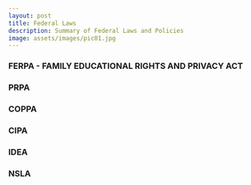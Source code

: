 ```yaml
---
layout: post
title: Federal Laws
description: Summary of Federal Laws and Policies
image: assets/images/pic01.jpg
---
```


### FERPA - FAMILY EDUCATIONAL RIGHTS AND PRIVACY ACT

### PRPA

### COPPA

### CIPA

### IDEA

### NSLA

